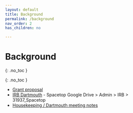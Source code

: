 ```yaml
---
layout: default
title: Background
permalink: /background
nav_order: 2
has_children: no

---
```


# Background
{: .no_toc }


{: .no_toc }
* [Grant proposal]()
* [IRB Dartmouth](https://docs.google.com/document/d/1n40cd_tpweWnyJhhAw2N_eQjr18MHgZkQYiiOobZBiU/edit?usp=sharing) - Spacetop Google Drive > Admin > IRB > 31937_Spacetop
* [Housekeeping / Dartmouth meeting notes](https://docs.google.com/document/d/1n40cd_tpweWnyJhhAw2N_eQjr18MHgZkQYiiOobZBiU/edit?usp=sharing)
